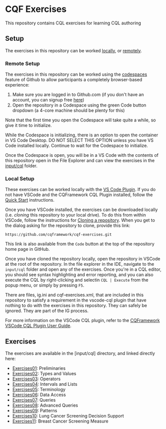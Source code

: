 # CQF Exercises

This repository contains CQL exercises for learning CQL authoring

## Setup

The exercises in this repository can be worked [locally](#local-setup), or [remotely](#remote-setup).

### Remote Setup

The exercises in this repository can be worked using the [codespaces](https://github.com/features/codespaces) feature of Github to allow participants a completely browser-based experience:

1. Make sure you are logged in to Github.com (if you don't have an account, you can signup free [here](https://github.com/signup))
2. Open the repository in a Codespace using the green Code button dropdown (a 4-core machine should be plenty for this)

Note that the first time you open the Codespace will take quite a while, so give it time to initialize.

While the Codespace is initializing, there is an option to open the container in VS Code Desktop. DO NOT SELECT THIS OPTION unless you have VS Code installed locally. Continue to wait for the Codespace to initialize.

Once the Codespace is open, you will be in a VS Code with the contents of this repository open in the File Explorer and can view the exercises in the [input/cql](input/cql) folder.

### Local Setup

These exercises can be worked locally with the [VS Code Plugin](https://github.com/cqframework/vscode-cql). If you do not have VSCode and the CQFramework CQL Plugin installed, follow the [Quick Start](https://github.com/cqframework/vscode-cql#quick-start) instructions.

Once you have VSCode installed, the exercises can be downloaded locally (i.e. _cloning_ this repository to your local drive). To do this from within VSCode, follow the instructions for [Cloning a repository](https://code.visualstudio.com/docs/sourcecontrol/github#_cloning-a-repository). When you get to the dialog asking for the repository to clone, provide this link:

```
https://github.com/cqframework/cqf-exercises.git
```

This link is also available from the `Code` button at the top of the repository home page in GitHub.

Once you have cloned the repository locally, open the repository in VSCode at the root of the repository. In the file explorer in the IDE, navigate to the `input/cql` folder and open any of the exercises. Once you're in a CQL editor, you should see syntax highlighting and error reporting, and you can also execute the CQL by right-clicking and selectin `CQL | Execute` from the popup menu, or simply by pressing `F5`.

There are files, ig.ini and cqf-exercises.xml, that are included in this repository to satisfy a requirement in the vscode-cql plugin that have nothing to do with the exercises in this repository. They can safely be ignored. They are part of the IG process. 

For more information on the VSCode CQL plugin, refer to the [CQFramework VSCode CQL Plugin User Guide](https://github.com/cqframework/vscode-cql/wiki/User-Guide).

## Exercises

The exercises are available in the [input/cql] directory, and linked directly here:

* [Exercises01](input/cql/Exercises01.cql): Preliminaries
* [Exercises02](input/cql/Exercises02.cql): Types and Values
* [Exercises03](input/cql/Exercises03.cql): Operators
* [Exercises04](input/cql/Exercises04.cql): Intervals and Lists
* [Exercises05](input/cql/Exercises05.cql): Terminology
* [Exercises06](input/cql/Exercises06.cql): Data Access
* [Exercises07](input/cql/Exercises07.cql): Queries
* [Exercises08](input/cql/Exercises08.cql): Advanced Queries
* [Exercises09](input/cql/Exercises09.cql): Patterns
* [Exercises10](input/cql/Exercises10.cql): Lung Cancer Screening Decision Support
* [Exercises11](input/cql/Exercises11.cql): Breast Cancer Screening Measure
